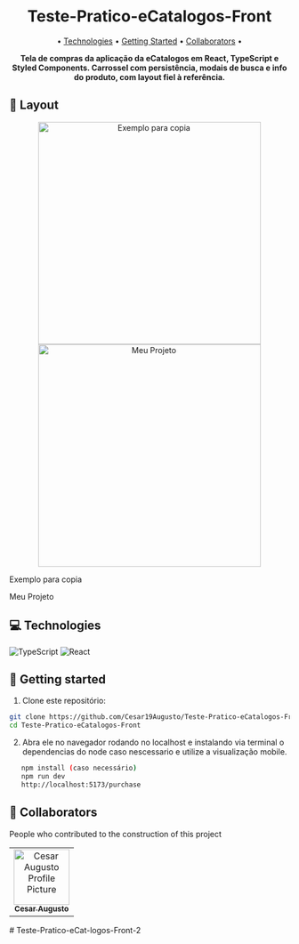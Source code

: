 <h1 align="center" style="font-weight: bold;">Teste-Pratico-eCatalogos-Front</h1>

<p align="center">
 • <a href="#tech">Technologies</a> • 
 <a href="#started">Getting Started</a> • 
 <a href="#colab">Collaborators</a> •
</p>

<p align="center">
    <b>Tela de compras da aplicação da eCatalogos em React, TypeScript e Styled Components. Carrossel com persistência, modais de busca e info do produto, com layout fiel à referência.</b>
</p>

<!--
<p align="center">
     <a href="https://teste-pratico-tropa-digital.vercel.app/login">📱 Visit this Project</a>
</p>
-->

<h2 id="layout">🎨 Layout</h2>
<p align="center"> 
    <img src="https://github.com/Cesar19Augusto/Teste-Pratico-eCatalogos-Front/blob/main/src/assets/assetsGitHub/gitExemplo.png" alt="Exemplo para copia" width="400px">
    <img src="https://github.com/Cesar19Augusto/Teste-Pratico-eCatalogos-Front/blob/main/src/assets/assetsGitHub/gitProjeto.png" alt="Meu Projeto" width="400px">
    <p>Exemplo para copia</p>
    <p>Meu Projeto</p>
</p>


<h2 id="technologies">💻 Technologies</h2>

![TypeScript](https://img.shields.io/badge/typescript-%23007ACC.svg?style=for-the-badge&logo=typescript&logoColor=white)
![React](https://img.shields.io/badge/react-%2361DAFB.svg?style=for-the-badge&logo=react&logoColor=white)

<h2 id="started">🚀 Getting started</h2>

1. Clone este repositório:
```bash
git clone https://github.com/Cesar19Augusto/Teste-Pratico-eCatalogos-Front
cd Teste-Pratico-eCatalogos-Front
```
2. Abra ele no navegador rodando no localhost e instalando via terminal o dependencias do node caso nescessario e utilize a visualização mobile.
 ```bash
    npm install (caso necessário)
    npm run dev
    http://localhost:5173/purchase
```
<h2 id="colab">🤝 Collaborators</h2>

People who contributed to the construction of this project

<table>
  <tr>
    <td align="center">
      <a href="https://www.linkedin.com/in/cesaraugusto875/">
        <img src="https://avatars.githubusercontent.com/u/79229452?s=400&u=76bc95ac47e156acc7c339a7c3f981211c259df5&v=4;" width="100px;" alt="Cesar Augusto Profile Picture"/><br>
        <sub>
          <b>Cesar Augusto</b>
        </sub>
      </a>
    </td>
  </tr>
</table>
# Teste-Pratico-eCat-logos-Front-2
